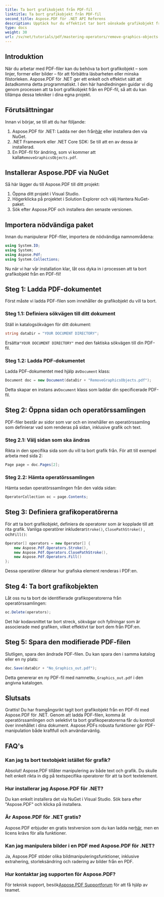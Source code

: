 ```yaml
---
title: Ta bort grafikobjekt från PDF-fil
linktitle: Ta bort grafikobjekt från PDF-fil
second_title: Aspose.PDF för .NET API Referens
description: Upptäck hur du effektivt tar bort oönskade grafikobjekt från dina PDF-filer med Aspose.PDF för .NET i den här omfattande guiden. Oavsett om du vill förbättra dokumentets läsbarhet eller minska filstorleken.
type: docs
weight: 30
url: /sv/net/tutorials/pdf/mastering-operators/remove-graphics-objects-from-pdf-file/
---
```

## Introduktion

När du arbetar med PDF-filer kan du behöva ta bort grafikobjekt – som linjer, former eller bilder – för att förbättra läsbarheten eller minska filstorleken. Aspose.PDF för .NET ger ett enkelt och effektivt sätt att åstadkomma detta programmatiskt. I den här handledningen guidar vi dig genom processen att ta bort grafikobjekt från en PDF-fil, så att du kan tillämpa dessa tekniker i dina egna projekt.

## Förutsättningar

Innan vi börjar, se till att du har följande:

1.  Aspose.PDF för .NET: Ladda ner den från[här](https://releases.aspose.com/pdf/net/) eller installera den via NuGet.
2. .NET Framework eller .NET Core SDK: Se till att en av dessa är installerad.
3.  En PDF-fil för ändring, som vi kommer att kalla`RemoveGraphicsObjects.pdf`.

## Installerar Aspose.PDF via NuGet

Så här lägger du till Aspose.PDF till ditt projekt:

1. Öppna ditt projekt i Visual Studio.
2. Högerklicka på projektet i Solution Explorer och välj Hantera NuGet-paket.
3. Sök efter Aspose.PDF och installera den senaste versionen.

## Importera nödvändiga paket

Innan du manipulerar PDF-filer, importera de nödvändiga namnområdena:

```csharp
using System.IO;
using System;
using Aspose.Pdf;
using System.Collections;
```

Nu när vi har vår installation klar, låt oss dyka in i processen att ta bort grafikobjekt från en PDF-fil!

## Steg 1: Ladda PDF-dokumentet

Först måste vi ladda PDF-filen som innehåller de grafikobjekt du vill ta bort.

### Steg 1.1: Definiera sökvägen till ditt dokument

Ställ in katalogsökvägen för ditt dokument:

```csharp
string dataDir = "YOUR DOCUMENT DIRECTORY";
```

 Ersätta`"YOUR DOCUMENT DIRECTORY"` med den faktiska sökvägen till din PDF-fil.

### Steg 1.2: Ladda PDF-dokumentet

 Ladda PDF-dokumentet med hjälp av`Document` klass:

```csharp
Document doc = new Document(dataDir + "RemoveGraphicsObjects.pdf");
```

 Detta skapar en instans av`Document` klass som laddar din specificerade PDF-fil.

## Steg 2: Öppna sidan och operatörssamlingen

PDF-filer består av sidor som var och en innehåller en operatörssamling som definierar vad som renderas på sidan, inklusive grafik och text.

### Steg 2.1: Välj sidan som ska ändras

Rikta in den specifika sida som du vill ta bort grafik från. För att till exempel arbeta med sida 2:

```csharp
Page page = doc.Pages[2];
```

### Steg 2.2: Hämta operatörssamlingen

Hämta sedan operatörssamlingen från den valda sidan:

```csharp
OperatorCollection oc = page.Contents;
```

## Steg 3: Definiera grafikoperatörerna

 För att ta bort grafikobjekt, definiera de operatorer som är kopplade till att rita grafik. Vanliga operatörer inkluderar`Stroke()`, `ClosePathStroke()` , och`Fill()`:

```csharp
Operator[] operators = new Operator[] {
    new Aspose.Pdf.Operators.Stroke(),
    new Aspose.Pdf.Operators.ClosePathStroke(),
    new Aspose.Pdf.Operators.Fill()
};
```

Dessa operatörer dikterar hur grafiska element renderas i PDF:en.

## Steg 4: Ta bort grafikobjekten

Låt oss nu ta bort de identifierade grafikoperatorerna från operatörssamlingen:

```csharp
oc.Delete(operators);
```

Det här kodavsnittet tar bort streck, sökvägar och fyllningar som är associerade med grafiken, vilket effektivt tar bort dem från PDF:en.

## Steg 5: Spara den modifierade PDF-filen

Slutligen, spara den ändrade PDF-filen. Du kan spara den i samma katalog eller en ny plats:

```csharp
doc.Save(dataDir + "No_Graphics_out.pdf");
```

 Detta genererar en ny PDF-fil med namnet`No_Graphics_out.pdf` i den angivna katalogen.

## Slutsats

Grattis! Du har framgångsrikt tagit bort grafikobjekt från en PDF-fil med Aspose.PDF för .NET. Genom att ladda PDF-filen, komma åt operatörssamlingen och selektivt ta bort grafikoperatorerna får du kontroll över innehållet i dina dokument. Aspose.PDFs robusta funktioner gör PDF-manipulation både kraftfull och användarvänlig.

## FAQ's

### Kan jag ta bort textobjekt istället för grafik?

Absolut! Aspose.PDF tillåter manipulering av både text och grafik. Du skulle helt enkelt rikta in dig på textspecifika operatorer för att ta bort textelement.

### Hur installerar jag Aspose.PDF för .NET?

Du kan enkelt installera det via NuGet i Visual Studio. Sök bara efter "Aspose.PDF" och klicka på installera.

### Är Aspose.PDF för .NET gratis?

 Aspose.PDF erbjuder en gratis testversion som du kan ladda ner[här](https://releases.aspose.com/), men en licens krävs för alla funktioner.

### Kan jag manipulera bilder i en PDF med Aspose.PDF för .NET?

Ja, Aspose.PDF stöder olika bildmanipuleringsfunktioner, inklusive extrahering, storleksändring och radering av bilder från en PDF.

### Hur kontaktar jag supporten för Aspose.PDF?

 För teknisk support, besök[Aspose.PDF Supportforum](https://forum.aspose.com/c/pdf/10) för att få hjälp av teamet.